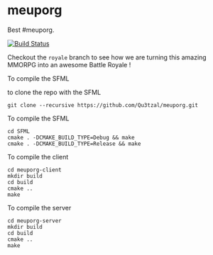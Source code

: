 # meuporg
Best #meuporg.

[![Build Status](https://travis-ci.org/Qu3tzal/meuporg.svg?branch=royale)](https://travis-ci.org/Qu3tzal/meuporg)

Checkout the `royale`  branch to see how we are turning this amazing MMORPG into an awesome Battle Royale !

To compile the SFML

to clone the repo with the SFML

```
git clone --recursive https://github.com/Qu3tzal/meuporg.git
```
To compile the SFML
```
cd SFML
cmake . -DCMAKE_BUILD_TYPE=Debug && make
cmake . -DCMAKE_BUILD_TYPE=Release && make
```

To compile the client 

```
cd meuporg-client
mkdir build
cd build
cmake ..
make
```
To compile the server 

```
cd meuporg-server
mkdir build
cd build
cmake ..
make
```
